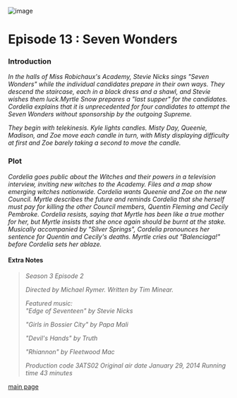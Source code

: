 ![image](https://github.com/user-attachments/assets/75fcb711-64b4-4759-b7d5-57020eb404c1)


# Episode 13 : Seven Wonders #

### Introduction

*In the halls of Miss Robichaux's Academy, Stevie Nicks sings "Seven Wonders" while the individual candidates prepare in their own ways. They descend the staircase, each in a black dress and a shawl, and Stevie wishes them luck.Myrtle Snow prepares a "last supper" for the candidates. Cordelia explains that it is unprecedented for four candidates to attempt the Seven Wonders without sponsorship by the outgoing Supreme.*

*They begin with telekinesis. Kyle lights candles. Misty Day, Queenie, Madison, and Zoe move each candle in turn, with Misty displaying difficulty at first and Zoe barely taking a second to move the candle.* 

### Plot

*Cordelia goes public about the Witches and their powers in a television interview, inviting new witches to the Academy. Files and a map show emerging witches nationwide. Cordelia wants Queenie and Zoe on the new Council. Myrtle describes the future and reminds Cordelia that she herself must pay for killing the other Council members, Quentin Fleming and Cecily Pembroke. Cordelia resists, saying that Myrtle has been like a true mother for her, but Myrtle insists that she once again should be burnt at the stake. Musically accompanied by "Silver Springs", Cordelia pronounces her sentence for Quentin and Cecily's deaths. Myrtle cries out "Balenciaga!" before Cordelia sets her ablaze.*

#### Extra Notes

> 
> *Season 3
Episode 2*
> 
>  *Directed by	Michael Rymer.
Written by	Tim Minear.*
>
> *Featured music:	
"Edge of Seventeen" by Stevie Nicks*
>
> *"Girls in Bossier City" by Papa Mali*
>
> *"Devil's Hands" by Truth*
>
> *"Rhiannon" by Fleetwood Mac*
>
> *Production code	3ATS02
Original air date		January 29, 2014
Running time	43 minutes*



  [main page](main.md)
